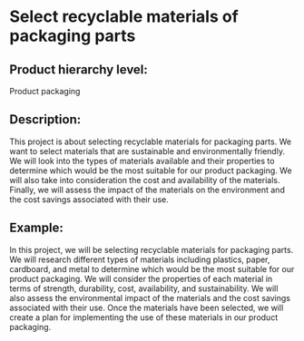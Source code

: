 # Select recyclable materials of packaging parts

## Product hierarchy level:
Product packaging

## Description:
This project is about selecting recyclable materials for packaging parts. We want to select materials that are sustainable and environmentally friendly. We will look into the types of materials available and their properties to determine which would be the most suitable for our product packaging. We will also take into consideration the cost and availability of the materials. Finally, we will assess the impact of the materials on the environment and the cost savings associated with their use.

## Example:
In this project, we will be selecting recyclable materials for packaging parts. We will research different types of materials including plastics, paper, cardboard, and metal to determine which would be the most suitable for our product packaging. We will consider the properties of each material in terms of strength, durability, cost, availability, and sustainability. We will also assess the environmental impact of the materials and the cost savings associated with their use. Once the materials have been selected, we will create a plan for implementing the use of these materials in our product packaging.
